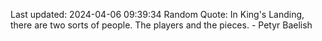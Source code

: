 Last updated: 2024-04-06 09:39:34
Random Quote: In King's Landing, there are two sorts of people.  The players and the pieces.  -  Petyr Baelish